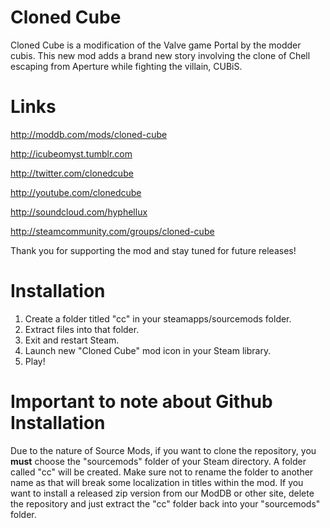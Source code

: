 Cloned Cube
==

Cloned Cube is a modification of the Valve game Portal by the modder cubis. This new mod adds a brand new story involving the clone of Chell escaping from Aperture while fighting the villain, CUBiS.

Links
==

http://moddb.com/mods/cloned-cube

http://icubeomyst.tumblr.com

http://twitter.com/clonedcube

http://youtube.com/clonedcube

http://soundcloud.com/hyphellux

http://steamcommunity.com/groups/cloned-cube

Thank you for supporting the mod and stay tuned for future releases!


Installation
==

1. Create a folder titled "cc" in your steamapps/sourcemods folder.
2. Extract files into that folder.
3. Exit and restart Steam.
4. Launch new "Cloned Cube" mod icon in your Steam library.
5. Play!

Important to note about Github Installation
==

Due to the nature of Source Mods, if you want to clone the repository, you **must** choose the "sourcemods" folder of your Steam directory. A folder called "cc" will be created. Make sure not to rename the folder to another name as that will break some localization in titles within the mod. If you want to install a released zip version from our ModDB or other site, delete the repository and just extract the "cc" folder back into your "sourcemods" folder.
